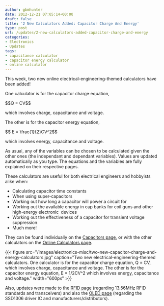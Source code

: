 ```yaml
---
author: gbmhunter
date: 2012-12-21 07:05:14+00:00
draft: false
title: '2 New Calculators Added: Capacitor Charge And Energy'
type: post
url: /updates/2-new-calculators-added-capacitor-charge-and-energy
categories:
- Electronics
- Updates
tags:
- capacitance calculator
- capacitor energy calculator
- online calculator
---
```


This week, two new online electrical-engineering-themed calculators have been added!

One calculator is for the capacitor charge equation,

<div>$$Q = CV$$</div>

which involves charge, capacitance and voltage.

The other is for the capacitor energy equation,

<div>$$ E = \frac{1}{2}CV^2$$</div>

which involves energy, capacitance and voltage.

As usual, any of the variables can be chosen to be calculated given the other ones (the independant and dependant variables). Values are updated automatically as you type. The equations and the variables are fully explained on their respective pages.

These calculators are useful for both electrical engineers and hobbyists alike when:

* Calculating capacitor time constants
* When using super-capacitors
* Working out how long a capacitor will power a circuit for
* Working out the available energy in cap banks for coil guns and other high-energy electronic  devices
* Working out the effectiveness of a capacitor for transient voltage suppression
* Much more!

They can be found individually on the [Capacitors page](/electronics/components/capacitors), or with the other calculators on the [Online Calculators page](/electronics/general/online-calculators).

{{< figure src="/images/electronics-misc/two-new-capacitor-charge-and-energy-calculators.jpg" caption="Two new electrical-engineering-themed calculators. One calculator is for the capacitor charge equation, Q = CV, which involves charge, capacitance and voltage. The other is for the capacitor energy equation, E = 1/2CV^2 which involves energy, capacitance and voltage."  width="600px" >}}

Also, updates were made to the [RFID page](/electronics/circuit-design/rfid) (regarding 13.56MHz RFID standards and transceivers) and also the [OLED page](/electronics/components/oled-screens) (regarding the SSD1306 driver IC and manufacturers/distributors).
